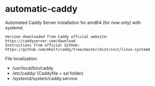# automatic-caddy
Automated Caddy Server installation for amd64 (for now only) with systemd.
```
Version downloaded from Caddy official website: https://caddyserver.com/download
Instructions from official GitHub: https://github.com/mholt/caddy/tree/master/dist/init/linux-systemd
```
File localization:
- /usr/local/bin/caddy
- /etc/caddy/ (Caddyfile + ssl folder)
- /systemd/system/caddy.service
